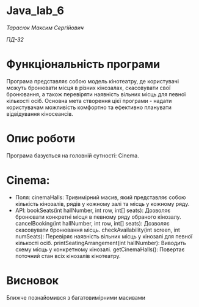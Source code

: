 # Java_lab_6

*Тарасюк Максим Сергійович*

*ПД-32*

# Функціональність програми
Програма представляє собою модель кінотеатру, де користувачі можуть бронювати місця в різних кінозалах, скасовувати свої бронювання, а також перевіряти наявність вільних місць для певної кількості осіб. Основна мета створення цієї програми - надати користувачам можливість комфортно та ефективно планувати відвідування кіносеансів.

# Опис роботи
Програма базується на головній сутності: Cinema.
# Cinema:
  * Поля:
    cinemaHalls: Тривимірний масив, який представляє собою кількість кінозалів, рядів у кожному залі та місць у кожному ряду.
  * API:
    bookSeats(int hallNumber, int row, int[] seats): Дозволяє бронювати конкретні місця в певному ряду обраного кінозалу.
    cancelBooking(int hallNumber, int row, int[] seats): Дозволяє скасовувати бронювання місць.
    checkAvailability(int screen, int numSeats): Перевіряє наявність вільних місць у кінозалі для певної кількості осіб.
    printSeatingArrangement(int hallNumber): Виводить схему місць у конкретному кінозалі.
    getCinemaHalls(): Повертає поточний стан всіх кінозалів кінотеатру.

# Висновок
Ближче познайомився з багатовимірними масивами
